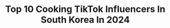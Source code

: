 ---
title: Top 10 Cooking TikTok Influencers In South Korea In 2024
description: >-
  Find top cooking TikTok influencers in South Korea in 2024. Most popular hashtags: #cooking #asmr #mukbang #food.
platform: TikTok
hits: 17
text_top: Identify the best TikTok accounts on inBeat.
text_bottom: inBeat aggregates 17 TikTok influencers like this in South Korea for you to contact.
profiles:
  - username: "parrrrrrrk"
    fullname: >-
      상남자1
    bio: >-
      옥탑방 백수의 화끈한 요리 It shows the korean wild man’s cooking 🔻full-version videos🔻
    location: "South Korea"
    followers: 397300
    engagement: 399
    commentsToLikes: 0.025808
    id: ckb9q6a0jlob60j238ufobukf
    verified: false
    hashtags: "#asmr, #ramen, #mukbang, #noodles"
  - username: "fumeyamyam"
    fullname: >-
      푸메 Fume 🇰🇷
    bio: >-
      Love Cooking & Big Eating 🍎 SUBSCRIBE MY YOUTUBE CHANNEL! 👇유튜브로 놀러오세요 💓
    location: "South Korea"
    followers: 991600
    engagement: 598
    commentsToLikes: 0.005761
    id: ck999v0hnepr60j786idy3is8
    verified: true
    hashtags: "#asmr, #fyp, #chicken, #food"
  - username: "estrella4762"
    fullname: >-
      지구별 여행자
    bio: >-
      Hello everyone! 틱톡에 일상을 담아내는 지구별 여행자입니다🌏 ⬇️ 팬톡방 참여코드:0213 ⬇️
    location: "South Korea"
    followers: 597700
    engagement: 714
    commentsToLikes: 0.027851
    id: ckdbzcr4fexzq0j23590wr689
    verified: true
    hashtags: "#tlog, #strawberry, #fyp, #cooking"
  - username: "_da.rae_"
    fullname: >-
      다래카페🏡
    bio: >-
      🎈𝗜𝗻𝘀𝘁𝗮𝗴𝗿𝗮𝗺 : _𝗱𝗮.𝗿𝗮𝗲_ 👉🏻 인스타그램도 놀러오세용 follow me Instagram 💗
    location: "South Korea"
    followers: 3496
    engagement: 650
    commentsToLikes: 0.028988
    id: ck9v6cvnz1rev0j78f2hccbms
    verified: false
    hashtags: "#cookingvideo, #dessert, #homecook, #dango"
  - username: "comma_studio"
    fullname: >-
      BO&TO'S Family보토스패밀리
    bio: >-
      BO&TO'S Family Official Channel. Search #botos #kku and kka on Youtube!
    location: "South Korea"
    followers: 2100000
    engagement: 1189
    commentsToLikes: 0.003277
    id: ckbqpizekacx50j23m0ub9kzm
    verified: true
    hashtags: "#cooking, #lego, #miniature, #stopmotion"
  - username: "jeomtong"
    fullname: >-
      jeomtong 점통
    bio: >-
      
    location: "South Korea"
    followers: 162700
    engagement: 833
    commentsToLikes: 0.015669
    id: ck94firtubutn0j788ox5tsnp
    verified: false
    hashtags: "#jeomtong, #asmr, #cookingslime, #food"
  - username: "trytoeat222"
    fullname: >-
      먹어볼래TryToEat
    bio: >-
      👉Youtube '먹어볼래TryToEat' ❤ All the full-version videos are on YouTube.
    location: "South Korea"
    followers: 313700
    engagement: 941
    commentsToLikes: 0.009485
    id: ckbku4pv3p6wp0j23ryuhe4bx
    verified: false
    hashtags: "#recipe, #burger, #fire, #tripe"
  - username: "mingddora2"
    fullname: >-
      🌺밍들🌺
    bio: >-
      🌺팬애칭•밍들레🌺 ✨영상은 보통 5-7시 사이에 업로드 됩니다✨ 👇🏻 맵찔이의 불닭팽 먹방 보러 올 사람?! 👇🏻
    location: "South Korea"
    followers: 1100000
    engagement: 1119
    commentsToLikes: 0.050716
    id: ckbkn6nudh6qh0j235u9if60u
    verified: true
    hashtags: "#sanrio, #goldenhamster, #cook, #mingdeul"
  - username: "somerz_"
    fullname: >-
      쏘머즈 
    bio: >-
      Come and see my daily life😀 💜Instagram : somerz_ ♥️My Youtube Link👇🏻
    location: "South Korea"
    followers: 323300
    engagement: 725
    commentsToLikes: 0.032008
    id: ck9nr1m9s6gu50j78tw76l1ai
    verified: true
    hashtags: "#foodie, #foodlover, #cake, #christmas"
  - username: "mijeong_park"
    fullname: >-
      🌸박미정🌸
    bio: >-
      🇰🇷 한국( Republic of Korea) 일터가 낙원인 걸☘ 건강이 재산인 걸☘ 작은게 행복인 걸☘ 세상의 주인인 걸☘
    location: "South Korea"
    followers: 522600
    engagement: 643
    commentsToLikes: 0.043351
    id: ckc3e2pz5zf540j23dunexi6s
    verified: false
    hashtags: "#shrinkydinks, #korean, #polyjewelry, #capcut"
---
